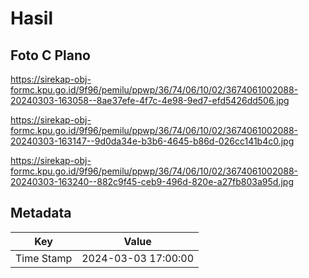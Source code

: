# Hasil

## Foto C Plano

https://sirekap-obj-formc.kpu.go.id/9f96/pemilu/ppwp/36/74/06/10/02/3674061002088-20240303-163058--8ae37efe-4f7c-4e98-9ed7-efd5426dd506.jpg

https://sirekap-obj-formc.kpu.go.id/9f96/pemilu/ppwp/36/74/06/10/02/3674061002088-20240303-163147--9d0da34e-b3b6-4645-b86d-026cc141b4c0.jpg

https://sirekap-obj-formc.kpu.go.id/9f96/pemilu/ppwp/36/74/06/10/02/3674061002088-20240303-163240--882c9f45-ceb9-496d-820e-a27fb803a95d.jpg


## Metadata

| Key        | Value               |
| ---------- | ------------------- |
| Time Stamp | 2024-03-03 17:00:00 |



